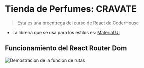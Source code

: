 # Tienda de Perfumes: CRAVATE

> Esta es una preentrega del curso de React de CoderHouse

* La librería que se usa para los estilos es: [Material UI](https://mui.com/)

## Funcionamiento del React Router Dom

![Demostracion de la función de rutas](https://res.cloudinary.com/dhulr5xwe/image/upload/v1677108583/dev/njhlm356ijdkirmresgw.gif)